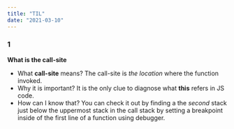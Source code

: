 ```yaml
---
title: "TIL"
date: "2021-03-10"
---
```


### 1
**What is the call-site**
- What **call-site** means? The call-site is *the location* where the function invoked. 
- Why it is important? It is the only clue to diagnose what **this** refers in JS code.
- How can I know that? You can check it out by finding a the *second* stack just below the uppermost stack in the call stack by setting a breakpoint inside of the first line of a function using debugger. 
